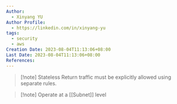 ```yaml
---
Author:
  - Xinyang YU
Author Profile:
  - https://linkedin.com/in/xinyang-yu
tags:
  - security
  - aws
Creation Date: 2023-08-04T11:13:06+08:00
Last Date: 2023-08-04T11:13:06+08:00
References:
---
```

>[!note] Stateless
>Return traffic must be explicitly allowed using separate rules.


>[!note] Operate at a [[Subnet]] level